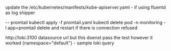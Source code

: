 update the /etc/kubernetes/manifests/kube-apiserver.yaml - if using fluentd as log shipper

-- promtail
kubectl apply -f promtail.yaml
kubectl delete pod -n monitoring -l app=promtail
delete and restart if there is connection refused

http://loki:3100
datasource url but this doenst pass the test however it worked
{namespace="default"} - sample loki query
